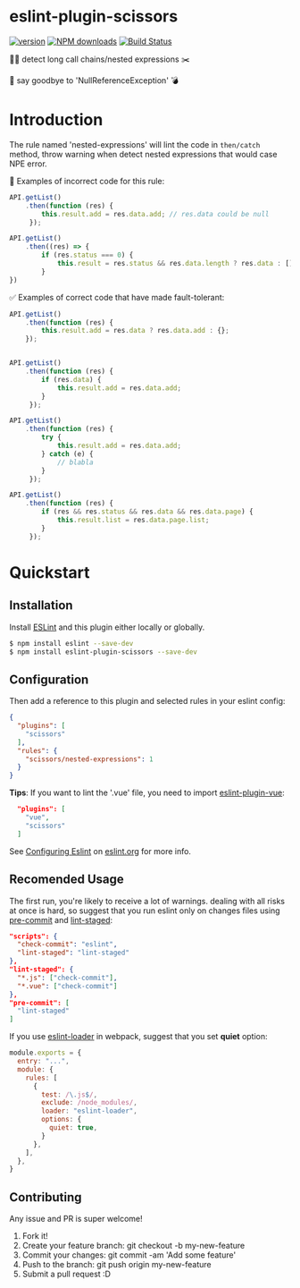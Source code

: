 # eslint-plugin-scissors
[![version](https://img.shields.io/npm/v/eslint-plugin-scissors.svg)](https://www.npmjs.com/package/eslint-plugin-scissors)
[![NPM downloads](https://img.shields.io/npm/dm/eslint-plugin-scissors.svg)](https://npmjs.com/package/eslint-plugin-scissors) [![Build Status](https://api.travis-ci.org/MechanicianW/eslint-plugin-scissors.svg)](https://travis-ci.org/MechanicianW/eslint-plugin-scissors)

👮🏻 detect long call chains/nested expressions ✂️

🙋 say goodbye to 'NullReferenceException' 💣

# Introduction
The rule named 'nested-expressions' will lint the code in `then/catch` method, throw warning when detect nested expressions that would case NPE error.

🚫 Examples of incorrect code for this rule:
```javascript
API.getList()
    .then(function (res) {
        this.result.add = res.data.add; // res.data could be null
     });

API.getList()
    .then((res) => {
        if (res.status === 0) {
            this.result = res.status && res.data.length ? res.data : []; // res.data could be null
        }
})
```

✅ Examples of correct code that have made fault-tolerant:
```javascript
API.getList()
    .then(function (res) {
        this.result.add = res.data ? res.data.add : {};
    });


API.getList()
    .then(function (res) {
        if (res.data) {
            this.result.add = res.data.add;
        }
     });

API.getList()
    .then(function (res) {
        try {
            this.result.add = res.data.add;
        } catch (e) {
            // blabla
        }
     });

API.getList()
    .then(function (res) {
        if (res && res.status && res.data && res.data.page) {
            this.result.list = res.data.page.list;
        }
     });
```

# Quickstart
## Installation

Install [ESLint](https://www.github.com/eslint/eslint) and this plugin either locally or globally.

```sh
$ npm install eslint --save-dev
$ npm install eslint-plugin-scissors --save-dev
```

## Configuration
Then add a reference to this plugin and selected rules in your eslint config:

```json
{
  "plugins": [
    "scissors"
  ],
  "rules": {
    "scissors/nested-expressions": 1
  }
}
```

**Tips**: If you want to lint the '.vue' file, you need to import [eslint-plugin-vue](https://github.com/vuejs/eslint-plugin-vue):

```json
  "plugins": [
    "vue",
    "scissors"
  ]
```

See [Configuring Eslint](http://eslint.org/docs/user-guide/configuring) on [eslint.org](http://eslint.org) for more info.

## Recomended Usage
The first run, you're likely to receive a lot of warnings.
dealing with all risks at once is hard, so suggest that you run eslint only on changes files using [pre-commit](https://github.com/observing/pre-commit) and [lint-staged](https://github.com/okonet/lint-staged):

```json
"scripts": {
  "check-commit": "eslint",
  "lint-staged": "lint-staged"
},
"lint-staged": {
  "*.js": ["check-commit"],
  "*.vue": ["check-commit"]
},
"pre-commit": [
  "lint-staged"
]
```

If you use [eslint-loader](https://github.com/MoOx/eslint-loader) in webpack, suggest that you set **quiet** option:

```javascript
module.exports = {
  entry: "...",
  module: {
    rules: [
      {
        test: /\.js$/,
        exclude: /node_modules/,
        loader: "eslint-loader",
        options: {
          quiet: true,
        }
      },
    ],
  },
}
```

## Contributing

Any issue and PR is super welcome!

1. Fork it!
2. Create your feature branch: git checkout -b my-new-feature
3. Commit your changes: git commit -am 'Add some feature'
4. Push to the branch: git push origin my-new-feature
5. Submit a pull request :D
